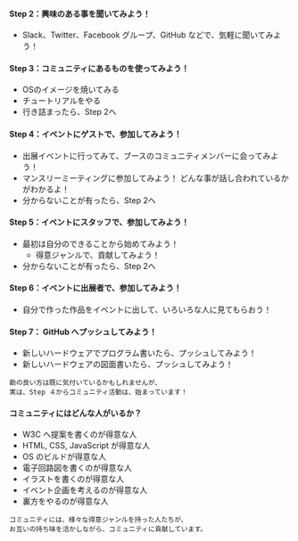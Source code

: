 #### Step 2：興味のある事を聞いてみよう！
- Slack、Twitter、Facebook グループ、GitHub などで、気軽に聞いてみよう！

#### Step 3：コミュニティにあるものを使ってみよう！
- OSのイメージを焼いてみる
- チュートリアルをやる
- 行き詰まったら、Step 2へ

#### Step 4：イベントにゲストで、参加してみよう！
- 出展イベントに行ってみて、ブースのコミュニティメンバーに会ってみよう！
- マンスリーミーティングに参加してみよう！ どんな事が話し合われているかがわかるよ！
- 分からないことが有ったら、Step 2へ

#### Step 5：イベントにスタッフで、参加してみよう！
- 最初は自分のできることから始めてみよう！
  - 得意ジャンルで、貢献してみよう！
- 分からないことが有ったら、Step 2へ

#### Step 6：イベントに出展者で、参加してみよう！
- 自分で作った作品をイベントに出して、いろいろな人に見てもらおう！

#### Step 7： GitHub へプッシュしてみよう！
- 新しいハードウェアでプログラム書いたら、プッシュしてみよう！
- 新しいハードウェアの図面書いたら、プッシュしてみよう！

```
勘の良い方は既に気付いているかもしれませんが、
実は、Step ４からコミュニティ活動は、始まっています！
```

#### コミュニティにはどんな人がいるか？
- W3C へ提案を書くのが得意な人
- HTML, CSS, JavaScript が得意な人
- OS のビルドが得意な人
- 電子回路図を書くのが得意な人
- イラストを書くのが得意な人
- イベント企画を考えるのが得意な人
- 裏方をやるのが得意な人

```
コミュニティには、様々な得意ジャンルを持った人たちが、
お互いの持ち味を活かしながら、コミュニティに貢献しています。
```
